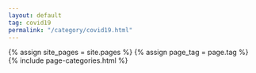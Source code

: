 ```yaml
---
layout: default
tag: covid19
permalink: "/category/covid19.html"
---
```



{% assign site_pages = site.pages  %}
{% assign page_tag = page.tag  %}
{% include page-categories.html %}

